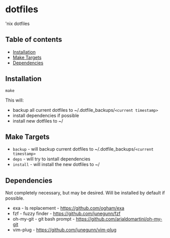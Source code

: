 dotfiles
========

'nix dotfiles

Table of contents
-----------------

- [Installation](#installation)
- [Make Targets](#targets)
- [Dependencies](#dependencies)

<a name="installation"></a>
Installation
------------

```make```

This will:
- backup all current dotfiles to ~/.dotfile_backups/`<current timestamp>`
- install dependencies if possible
- install new dotfiles to ~/

<a name="targets"></a>
Make Targets
------------

- `backup` - will backup current dotfiles to ~/.dotfile_backups/`<current timestamp>`
- `deps` - will try to isntall dependencies
- `install` - will install the new dotfiles to ~/

<a name="dependencies"></a>
Dependencies
------------

Not completely necessary, but may be desired.  Will be installed by default if possible.

- exa - ls replacement - https://github.com/ogham/exa
- fzf - fuzzy finder - https://github.com/junegunn/fzf
- oh-my-git - git bash prompt - https://github.com/arialdomartini/oh-my-git
- vim-plug - https://github.com/junegunn/vim-plug
